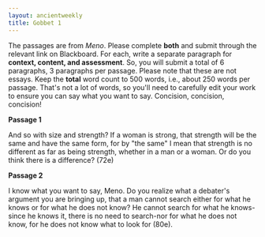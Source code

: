 ```yaml
---
layout: ancientweekly
title: Gobbet 1
---
```

The passages are from *Meno*. Please complete **both** and submit through the relevant link on Blackboard. For each, write a separate paragraph for **context, content, and assessment**. So, you will submit a total of 6 paragraphs, 3 paragraphs per passage. Please note that these are not essays. Keep the **total** word count to 500 words, i.e., about 250 words per passage. That's not a lot of words, so you'll need to carefully edit your work to ensure you can say what you want to say. Concision, concision, concision! 

**Passage 1**

And so with size and strength? If a woman is strong, that strength will be the same and have the same form, for by "the same" I mean that strength is no different as far as being strength, whether in a man or a woman. Or do you think there is a difference? (72e)

**Passage 2**

I know what you want to say, Meno. Do you realize what a debater's argument you are bringing up, that a man cannot search either for what he knows or for what he does not know? He cannot search for what he knows-since he knows it, there is no need to search-nor for what he does not know, for he does not know what to look for (80e).



